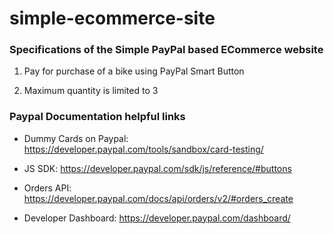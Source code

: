 # simple-ecommerce-site

### Specifications of the Simple PayPal based ECommerce website

1. Pay for purchase of a bike using PayPal Smart Button

2. Maximum quantity is limited to 3 


### Paypal Documentation helpful links

* Dummy Cards on Paypal: https://developer.paypal.com/tools/sandbox/card-testing/

* JS SDK: https://developer.paypal.com/sdk/js/reference/#buttons

* Orders API: https://developer.paypal.com/docs/api/orders/v2/#orders_create

* Developer Dashboard: https://developer.paypal.com/dashboard/
